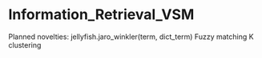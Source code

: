 # Information_Retrieval_VSM

Planned novelties:
jellyfish.jaro_winkler(term, dict_term) Fuzzy matching
K clustering
